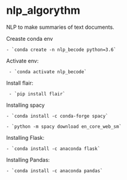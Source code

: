 # nlp_algorythm
NLP to make summaries of text documents.


Creaste conda env

    - `conda create -n nlp_becode python=3.6`
 
 
 Activate env:
 
     - `conda activate nlp_becode`


Install flair:

     - `pip install flair`
 
 
Installing spacy

    - `conda install -c conda-forge spacy`

    - `python -m spacy download en_core_web_sm`

Installing Flask:

    - `conda install -c anaconda flask`

Installing Pandas:

    - `conda install -c anaconda pandas`
